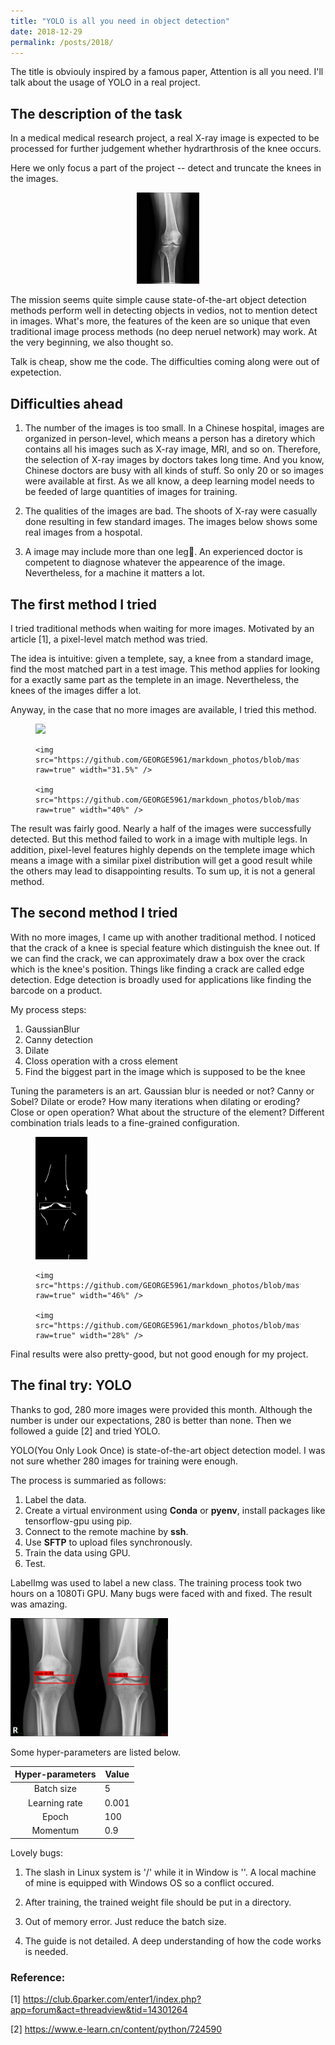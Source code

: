 ```yaml
---
title: "YOLO is all you need in object detection"
date: 2018-12-29
permalink: /posts/2018/
---
```


The title is obviouly inspired by a famous paper, Attention is all you need. I'll talk about the usage of YOLO in a real project. 

## The description of the task

In a medical medical research project, a real X-ray image is expected to be processed for further judgement whether hydrarthrosis of the knee occurs.

Here we only focus a part of the project -- detect and truncate the knees in the images.

<div align="center"><img src="https://github.com/GEORGE5961/markdown_photos/blob/master/y1.jpg?raw=true" width="20%"/></div>

The mission seems quite simple cause state-of-the-art object detection methods perform well in detecting objects in vedios, not to mention detect in images. What's more, the features of the keen are so unique that even traditional image process methods (no deep neruel network) may work. At the very beginning, we also thought so. 

Talk is cheap, show me the code. The difficulties coming along were out of expetection.

## Difficulties ahead

1. The number of the images is too small. In a Chinese hospital, images are organized in person-level, which means a person has a diretory which contains all his images such as X-ray image, MRI, and so on. Therefore, the selection of X-ray images by doctors takes long time. And you know, Chinese doctors are busy with all kinds of stuff. So only 20 or so images were available at first. As we all know, a deep learning model needs to be feeded of large quantities of images for training. 

2. The qualities of the images are bad. The shoots of X-ray were casually done resulting in few standard images. The images below shows some real images from a hospotal.

3. A image may include more than one leg😤. An experienced doctor is competent to diagnose whatever the appearence of the image. Nevertheless, for a machine it matters a lot.
  

## The first method I tried

I tried traditional methods when waiting for more images. Motivated by an article [1], a pixel-level match method was tried.

The idea is intuitive: given a templete, say, a knee from a standard image, find the most matched part in a test image. This method applies for looking for a exactly same part as the templete in an image. Nevertheless, the knees of the images differ a lot.

Anyway, in the case that no more images are available, I tried this method.

<figure class="third">
    <img src="https://github.com/GEORGE5961/markdown_photos/blob/master/y2.png?raw=true" width="20%" />
    
    <img src="https://github.com/GEORGE5961/markdown_photos/blob/master/y3.png?raw=true" width="31.5%" />
    
    <img src="https://github.com/GEORGE5961/markdown_photos/blob/master/y4.png?raw=true" width="40%" />
</figure>

The result was fairly good. Nearly a half of the images were successfully detected. But this method failed to work in a image with multiple legs. In addition, pixel-level features highly depends on the templete image which means a image with a similar pixel distribution will get a good result while the others may lead to disappointing results. To sum up, it is not a general method.

## The second method I tried

With no more images, I came up with another traditional method. I noticed that the crack of a knee is special feature which distinguish the knee out. If we can find the crack, we can approximately draw a box over the crack which is the knee's position. Things like finding a crack are called edge detection. Edge detection is broadly used for applications like finding the barcode on a product.

My process steps:

1. GaussianBlur
2. Canny detection
3. Dilate
4. Closs operation with a cross element
5. Find the biggest part in the image which is supposed to be the knee

Tuning the parameters is an art. Gaussian blur is needed or not? Canny or Sobel? Dilate or erode? How many iterations when dilating or eroding? Close or open operation? What about the structure of the element? Different combination trials leads to a fine-grained configuration.  

<figure class="third">
    <img src="https://github.com/GEORGE5961/markdown_photos/blob/master/y5.png?raw=true" width="19.5%" />
    
    <img src="https://github.com/GEORGE5961/markdown_photos/blob/master/y6.png?raw=true" width="46%" />
    
    <img src="https://github.com/GEORGE5961/markdown_photos/blob/master/y7.png?raw=true" width="28%" />
</figure>

Final results were also pretty-good, but not good enough for my project.


## The final try: YOLO 
	

Thanks to god, 280 more images were provided this month. Although the number is under our expectations, 280 is better than none. Then we followed a guide [2] and tried YOLO.

YOLO(You Only Look Once) is state-of-the-art object detection model. I was not sure whether 280 images for training were enough.

The process is summaried as follows:

1. Label the data.
2. Create a virtual environment using **Conda** or **pyenv**, install packages like tensorflow-gpu using pip.
3. Connect to the remote machine by **ssh**.
4. Use **SFTP** to upload files synchronously.
5. Train the data using GPU.
6. Test.

LabelImg was used to label a new class. The training process took two hours on a 1080Ti GPU. Many bugs were faced with and fixed. The result was amazing. 

 <img src="https://github.com/GEORGE5961/markdown_photos/blob/master/y8.jpg?raw=true" width="50%" />

Some hyper-parameters are listed below.

| Hyper-parameters | Value |
|:----------------:|-------|
| Batch size       | 5     |
| Learning rate    | 0.001 |
| Epoch            | 100   |
| Momentum         | 0.9   |

Lovely bugs:

1. The slash in Linux system is '/' while it in Window is '\'. A local machine of mine is equipped with Windows OS so a conflict occured. 

2. After training, the trained weight file should be put in a directory.

3. Out of memory error. Just reduce the batch size.

4. The guide is not detailed. A deep understanding of how the code works is needed.


### Reference:

[1] https://club.6parker.com/enter1/index.php?app=forum&act=threadview&tid=14301264


[2] https://www.e-learn.cn/content/python/724590





















